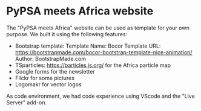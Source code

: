 # PyPSA meets Africa website

The "PyPSA meets Africa" website can be used as template for your own purpose.
We built it using the following features:


- Bootstrap template:
    Template Name: Bocor
    Template URL: https://bootstrapmade.com/bocor-bootstrap-template-nice-animation/
    Author: BootstrapMade.com
- TSparticles: https://particles.js.org/ for the Africa particle map
- Google forms for the newsletter
- Flickr for some pictures 
- Logomakr for vector logos

As code environment, we had code experience using VScode and the "Live Server" add-on.
